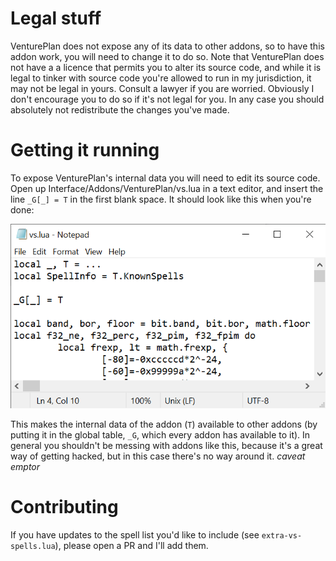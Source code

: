 # Legal stuff

VenturePlan does not expose any of its data to other addons, so to have this addon work, you will need to change it to do so. Note that VenturePlan does not have a a licence that permits you to alter its source code, and while it is legal to tinker with source code you're allowed to run in my jurisdiction, it may not be legal in yours. Consult a lawyer if you are worried. Obviously I don't encourage you to do so if it's not legal for you. In any case you should absolutely not redistribute the changes you've made.

# Getting it running

To expose VenturePlan's internal data you will need to edit its source code. Open up Interface/Addons/VenturePlan/vs.lua in a text editor, and insert the line `_G[_] = T` in the first blank space. It should look like this when you're done:

![Notepad preview of changed file](img/notepad.png)

This makes the internal data of the addon (`T`) available to other addons (by putting it in the global table, `_G`, which every addon has available to it). In general you shouldn't be messing with addons like this, because it's a great way of getting hacked, but in this case there's no way around it. _caveat emptor_

# Contributing

If you have updates to the spell list you'd like to include (see `extra-vs-spells.lua`), please open a PR and I'll add them.
